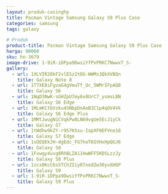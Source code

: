 ```yaml
---
layout: produk-casinghp
title: Pacman Vintage Samsung Galaxy S9 Plus Case
categories: samsung
tags: galaxy

# Produk
product-title: Pacman Vintage Samsung Galaxy S9 Plus Case
harga: 90000
sku: hn-3679
image-drive: 1-9iR-iDPpa9DwsiYfPxPRKC7NwwxT_S-
gallery:
  - url: 1XLVIR2OkF2vlESz2tOG-WWMs3QkXVBQn
    title: Galaxy Note 8
  - url: 1T7XE8iFgvaG4gVmuTf_Uc_5WMrIFpAQ8
    title: Galaxy S6
  - url: 1NqD3NwK-sGHZpU7my6x8UrC7_ysmsLBN
    title: Galaxy S6 Edge
  - url: 1MLmKCtbVzku4SNbpDnAoB3C1p4qOV4Vk
    title: Galaxy S6 Edge Plus
  - url: 1MMtJwugN1CVqkPw8LN69vgUe5EcJ1yCk
    title: Galaxy S7
  - url: 1tWdhw9kZY-r9S7KSsu-IapXF0EFVne18
    title: Galaxy S7 Edge
  - url: 1sOEQEkJH-dgEdc_FG7hoT6SVHxHpQGJ6
    title: Galaxy S8
  - url: 1Fxwqy4uvg8RhBLZA11HwWFF5KDSLzzJy
    title: Galaxy S8 Plus
  - url: 1zcx8KcC6s5TChZIiy07xedZw30yvXH6P
    title: Galaxy S9
  - url: 1-9iR-iDPpa9DwsiYfPxPRKC7NwwxT_S-
    title: Galaxy S9 Plus
---
```

